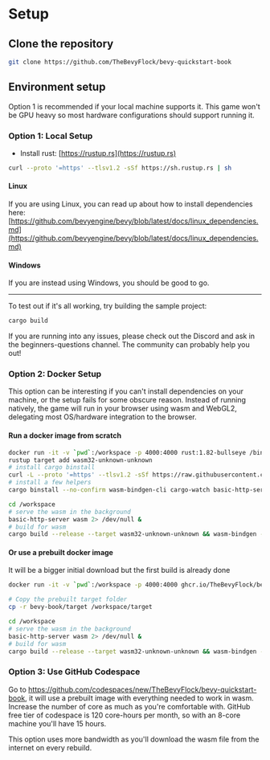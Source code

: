 # Setup

## Clone the repository

```sh
git clone https://github.com/TheBevyFlock/bevy-quickstart-book
```

## Environment setup

Option 1 is recommended if your local machine supports it. This game won't be GPU heavy so most hardware configurations should support running it.

### Option 1: Local Setup

- Install rust: [https://rustup.rs](https://rustup.rs)

```sh
curl --proto '=https' --tlsv1.2 -sSf https://sh.rustup.rs | sh
```

#### Linux

If you are using Linux, you can read up about how to install dependencies here:
[https://github.com/bevyengine/bevy/blob/latest/docs/linux_dependencies.md](https://github.com/bevyengine/bevy/blob/latest/docs/linux_dependencies.md)

#### Windows

If you are instead using Windows, you should be good to go.

---

To test out if it's all working, try building the sample project:

```sh
cargo build
```

If you are running into any issues, please check out the Discord and ask in the
beginners-questions channel. The community can probably help you out!

### Option 2: Docker Setup

This option can be interesting if you can't install dependencies on your machine, or the setup fails for some obscure reason. Instead of running natively, the game will run in your browser using wasm and WebGL2, delegating most OS/hardware integration to the browser.

#### Run a docker image from scratch

```sh
docker run -it -v `pwd`:/workspace -p 4000:4000 rust:1.82-bullseye /bin/bash
rustup target add wasm32-unknown-unknown
# install cargo binstall
curl -L --proto '=https' --tlsv1.2 -sSf https://raw.githubusercontent.com/cargo-bins/cargo-binstall/main/install-from-binstall-release.sh | bash
# install a few helpers
cargo binstall --no-confirm wasm-bindgen-cli cargo-watch basic-http-server

cd /workspace
# serve the wasm in the background
basic-http-server wasm 2> /dev/null &
# build for wasm
cargo build --release --target wasm32-unknown-unknown && wasm-bindgen --out-dir wasm --out-name game --target web target/wasm32-unknown-unknown/release/game.wasm
```

#### Or use a prebuilt docker image

It will be a bigger initial download but the first build is already done

```sh
docker run -it -v `pwd`:/workspace -p 4000:4000 ghcr.io/TheBevyFlock/bevy-quickstart-book /bin/bash

# Copy the prebuilt target folder
cp -r bevy-book/target /workspace/target

cd /workspace
# serve the wasm in the background
basic-http-server wasm 2> /dev/null &
# build for wasm
cargo build --release --target wasm32-unknown-unknown && wasm-bindgen --out-dir wasm --out-name game --target web target/wasm32-unknown-unknown/release/game.wasm
```

### Option 3: Use GitHub Codespace

Go to <https://github.com/codespaces/new/TheBevyFlock/bevy-quickstart-book>, it will use a prebuilt image with everything needed to work in wasm. Increase the number of core as much as you're comfortable with. GitHub free tier of codespace is 120 core-hours per month, so with an 8-core machine you'll have 15 hours.

This option uses more bandwidth as you'll download the wasm file from the internet on every rebuild.
